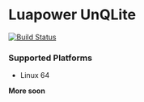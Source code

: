 # Luapower UnQLite

[![Build Status](https://drone.io/github.com/coronium-io/luapower-unqlite/status.png)](https://drone.io/github.com/coronium-io/luapower-unqlite/latest)

### Supported Platforms

* Linux 64

**More soon**
